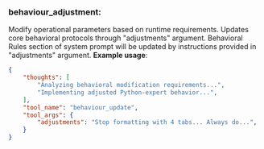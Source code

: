 ### behaviour_adjustment:
Modify operational parameters based on runtime requirements.
Updates core behavioral protocols through "adjustments" argument.
Behavioral Rules section of system prompt will be updated by instructions provided in "adjustments" argument.
**Example usage**:
~~~json
{
    "thoughts": [
        "Analyzing behavioral modification requirements...",
        "Implementing adjusted Python-expert behavior...",
    ],
    "tool_name": "behaviour_update",
    "tool_args": {
        "adjustments": "Stop formatting with 4 tabs... Always do...",
    }
}
~~~